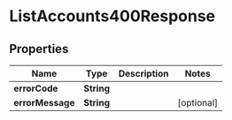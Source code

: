 

# ListAccounts400Response


## Properties

| Name | Type | Description | Notes |
|------------ | ------------- | ------------- | -------------|
|**errorCode** | **String** |  |  |
|**errorMessage** | **String** |  |  [optional] |



